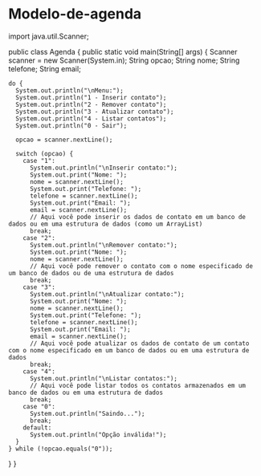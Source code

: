 # Modelo-de-agenda
import java.util.Scanner;

public class Agenda {
  public static void main(String[] args) {
    Scanner scanner = new Scanner(System.in);
    String opcao;
    String nome;
    String telefone;
    String email;
    
    do {
      System.out.println("\nMenu:");
      System.out.println("1 - Inserir contato");
      System.out.println("2 - Remover contato");
      System.out.println("3 - Atualizar contato");
      System.out.println("4 - Listar contatos");
      System.out.println("0 - Sair");
      
      opcao = scanner.nextLine();
      
      switch (opcao) {
        case "1":
          System.out.println("\nInserir contato:");
          System.out.print("Nome: ");
          nome = scanner.nextLine();
          System.out.print("Telefone: ");
          telefone = scanner.nextLine();
          System.out.print("Email: ");
          email = scanner.nextLine();
          // Aqui você pode inserir os dados de contato em um banco de dados ou em uma estrutura de dados (como um ArrayList)
          break;
        case "2":
          System.out.println("\nRemover contato:");
          System.out.print("Nome: ");
          nome = scanner.nextLine();
          // Aqui você pode remover o contato com o nome especificado de um banco de dados ou de uma estrutura de dados
          break;
        case "3":
          System.out.println("\nAtualizar contato:");
          System.out.print("Nome: ");
          nome = scanner.nextLine();
          System.out.print("Telefone: ");
          telefone = scanner.nextLine();
          System.out.print("Email: ");
          email = scanner.nextLine();
          // Aqui você pode atualizar os dados de contato de um contato com o nome especificado em um banco de dados ou em uma estrutura de dados
          break;
        case "4":
          System.out.println("\nListar contatos:");
          // Aqui você pode listar todos os contatos armazenados em um banco de dados ou em uma estrutura de dados
          break;
        case "0":
          System.out.println("Saindo...");
          break;
        default:
          System.out.println("Opção inválida!");
      }
    } while (!opcao.equals("0"));
  }
}



